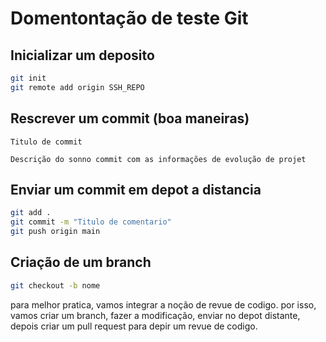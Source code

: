 # Domentontação de teste Git

## Inicializar um deposito

```bash
git init
git remote add origin SSH_REPO
```

## Rescrever um commit (boa maneiras)

```
Titulo de commit

Descrição do sonno commit com as informações de evolução de projet
```

## Enviar um commit em depot a distancia

```bash
git add .
git commit -m "Titulo de comentario"
git push origin main
```

## Criação de um branch

```bash
git checkout -b nome
```

para melhor pratica, vamos integrar a noção de revue de codigo. por isso, vamos criar um branch, fazer a modificação, enviar no depot distante, depois criar um pull request para depir um revue de codigo.
